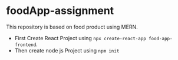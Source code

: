 # foodApp-assignment
This  repository is based on food product using MERN.

* First Create React Project using `npx create-react-app food-app-frontend`.
* Then create node js Project using `npm init`
